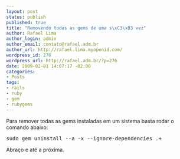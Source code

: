 ```yaml
--- 
layout: post
status: publish
published: true
title: "Removendo todas as gems de uma s\xC3\xB3 vez"
author: Rafael Lima
author_login: admin
author_email: contato@rafael.adm.br
author_url: http://rafael.lima.myopenid.com/
wordpress_id: 276
wordpress_url: http://rafael.adm.br/?p=276
date: 2009-02-01 14:07:17 -02:00
categories: 
- Posts
tags: 
- rails
- ruby
- gem
- rubygems
---
```

Para remover todas as gems instaladas em um sistema basta rodar o comando abaixo:

<pre lang="bash">sudo gem uninstall --a -x --ignore-dependencies .+</pre>

Abraço e até a próxima.
